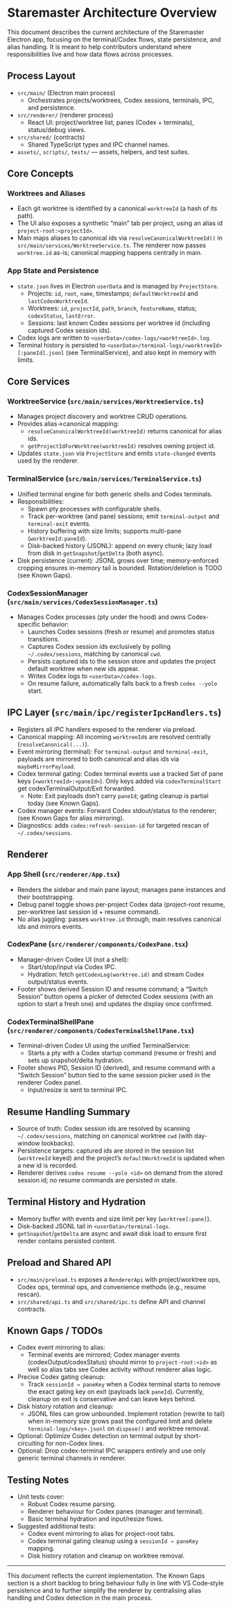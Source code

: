 # Staremaster Architecture Overview

This document describes the current architecture of the Staremaster Electron app, focusing on the terminal/Codex flows, state persistence, and alias handling. It is meant to help contributors understand where responsibilities live and how data flows across processes.

## Process Layout

- `src/main/` (Electron main process)
  - Orchestrates projects/worktrees, Codex sessions, terminals, IPC, and persistence.
- `src/renderer/` (renderer process)
  - React UI: project/worktree list, panes (Codex + terminals), status/debug views.
- `src/shared/` (contracts)
  - Shared TypeScript types and IPC channel names.
- `assets/`, `scripts/`, `tests/` — assets, helpers, and test suites.

## Core Concepts

### Worktrees and Aliases

- Each git worktree is identified by a canonical `worktreeId` (a hash of its path).
- The UI also exposes a synthetic “main” tab per project, using an alias id `project-root:<projectId>`.
- Main maps aliases to canonical ids via `resolveCanonicalWorktreeId()` in `src/main/services/WorktreeService.ts`. The renderer now passes `worktree.id` as-is; canonical mapping happens centrally in main.

### App State and Persistence

- `state.json` lives in Electron `userData` and is managed by `ProjectStore`.
  - Projects: `id`, `root`, `name`, timestamps; `defaultWorktreeId` and `lastCodexWorktreeId`.
  - Worktrees: `id`, `projectId`, `path`, `branch`, `featureName`, status; `codexStatus`, `lastError`.
  - Sessions: last known Codex sessions per worktree id (including captured Codex session ids).
- Codex logs are written to `<userData>/codex-logs/<worktreeId>.log`.
- Terminal history is persisted to `<userData>/terminal-logs/<worktreeId>[:paneId].jsonl` (see TerminalService), and also kept in memory with limits.

## Core Services

### WorktreeService (`src/main/services/WorktreeService.ts`)

- Manages project discovery and worktree CRUD operations.
- Provides alias→canonical mapping:
  - `resolveCanonicalWorktreeId(worktreeId)` returns canonical for alias ids.
  - `getProjectIdForWorktree(worktreeId)` resolves owning project id.
- Updates `state.json` via `ProjectStore` and emits `state-changed` events used by the renderer.

### TerminalService (`src/main/services/TerminalService.ts`)

- Unified terminal engine for both generic shells and Codex terminals.
- Responsibilities:
  - Spawn pty processes with configurable shells.
  - Track per-worktree (and pane) sessions; emit `terminal-output` and `terminal-exit` events.
  - History buffering with size limits; supports multi-pane (`worktreeId:paneId`).
  - Disk-backed history (JSONL): append on every chunk; lazy load from disk in `getSnapshot`/`getDelta` (both async).
- Disk persistence (current): JSONL grows over time; memory-enforced cropping ensures in-memory tail is bounded. Rotation/deletion is TODO (see Known Gaps).

### CodexSessionManager (`src/main/services/CodexSessionManager.ts`)

- Manages Codex processes (pty under the hood) and owns Codex-specific behavior:
  - Launches Codex sessions (fresh or resume) and promotes status transitions.
  - Captures Codex session ids exclusively by polling `~/.codex/sessions`, matching by canonical `cwd`.
  - Persists captured ids to the session store and updates the project default worktree when new ids appear.
  - Writes Codex logs to `<userData>/codex-logs`.
  - On resume failure, automatically falls back to a fresh `codex --yolo` start.

## IPC Layer (`src/main/ipc/registerIpcHandlers.ts`)

- Registers all IPC handlers exposed to the renderer via preload.
- Canonical mapping: All incoming `worktreeId`s are resolved centrally (`resolveCanonical(...)`).
- Event mirroring (terminal): For `terminal-output` and `terminal-exit`, payloads are mirrored to both canonical and alias ids via `maybeMirrorPayload`.
- Codex terminal gating: Codex terminal events use a tracked Set of pane keys (`<worktreeId>:<paneId>`). Only keys added via `codexTerminalStart` get codexTerminalOutput/Exit forwarded.
  - Note: Exit payloads don’t carry `paneId`; gating cleanup is partial today (see Known Gaps).
- Codex manager events: Forward Codex stdout/status to the renderer; (see Known Gaps for alias mirroring).
- Diagnostics: adds `codex:refresh-session-id` for targeted rescan of `~/.codex/sessions`.

## Renderer

### App Shell (`src/renderer/App.tsx`)

- Renders the sidebar and main pane layout; manages pane instances and their bootstrapping.
- Debug panel toggle shows per-project Codex data (project-root resume, per-worktree last session id + resume command).
- No alias juggling: passes `worktree.id` through; main resolves canonical ids and mirrors events.

### CodexPane (`src/renderer/components/CodexPane.tsx`)

- Manager-driven Codex UI (not a shell):
  - Start/stop/input via Codex IPC.
  - Hydration: fetch `getCodexLog(worktree.id)` and stream Codex output/status events.
- Footer shows derived Session ID and resume command; a “Switch Session” button opens a picker of detected Codex sessions (with an option to start a fresh one) and updates the display once confirmed.

### CodexTerminalShellPane (`src/renderer/components/CodexTerminalShellPane.tsx`)

- Terminal-driven Codex UI using the unified TerminalService:
  - Starts a pty with a Codex startup command (resume or fresh) and sets up snapshot/delta hydration.
- Footer shows PID, Session ID (derived), and resume command with a “Switch Session” button tied to the same session picker used in the renderer Codex panel.
  - Input/resize is sent to terminal IPC.

## Resume Handling Summary

- Source of truth: Codex session ids are resolved by scanning `~/.codex/sessions`, matching on canonical worktree `cwd` (with day-window lookbacks).
- Persistence targets: captured ids are stored in the session list (`worktreeId` keyed) and the project’s `defaultWorktreeId` is updated when a new id is recorded.
- Renderer derives `codex resume --yolo <id>` on demand from the stored session id; no resume commands are persisted in state.

## Terminal History and Hydration

- Memory buffer with events and size limit per key (`worktree[:pane]`).
- Disk-backed JSONL tail in `<userData>/terminal-logs`.
- `getSnapshot`/`getDelta` are async and await disk load to ensure first render contains persisted content.

## Preload and Shared API

- `src/main/preload.ts` exposes a `RendererApi` with project/worktree ops, Codex ops, terminal ops, and convenience methods (e.g., resume rescan).
- `src/shared/api.ts` and `src/shared/ipc.ts` define API and channel contracts.

## Known Gaps / TODOs

- Codex event mirroring to alias:
  - Terminal events are mirrored; Codex manager events (codexOutput/codexStatus) should mirror to `project-root:<id>` as well so alias tabs see Codex activity without renderer alias logic.
- Precise Codex gating cleanup:
  - Track `sessionId → paneKey` when a Codex terminal starts to remove the exact gating key on exit (payloads lack `paneId`). Currently, cleanup on exit is conservative and can leave keys behind.
- Disk history rotation and cleanup:
  - JSONL files can grow unbounded. Implement rotation (rewrite to tail) when in-memory size grows past the configured limit and delete `terminal-logs/<key>.jsonl` on `dispose()` and worktree removal.
- Optional: Optimize Codex detection on terminal output by short-circuiting for non-Codex lines.
- Optional: Drop codex-terminal IPC wrappers entirely and use only generic terminal channels in renderer.

## Testing Notes

- Unit tests cover:
  - Robust Codex resume parsing.
  - Renderer behaviour for Codex panes (manager and terminal).
  - Basic terminal hydration and input/resize flows.
- Suggested additional tests:
  - Codex event mirroring to alias for project-root tabs.
  - Codex terminal gating cleanup using a `sessionId → paneKey` mapping.
  - Disk history rotation and cleanup on worktree removal.

---

This document reflects the current implementation. The Known Gaps section is a short backlog to bring behaviour fully in line with VS Code‑style persistence and to further simplify the renderer by centralising alias handling and Codex detection in the main process.
